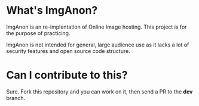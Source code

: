 # What's ImgAnon?
ImgAnon is an re-implentation of Online Image hosting. This project is for the purpose of practicing.

ImgAnon is not intended for general, large audience use as it lacks a lot of security features and open source code structure.

# Can I contribute to this?
Sure. Fork this repository and you can work on it, then send a PR to the **dev** branch.